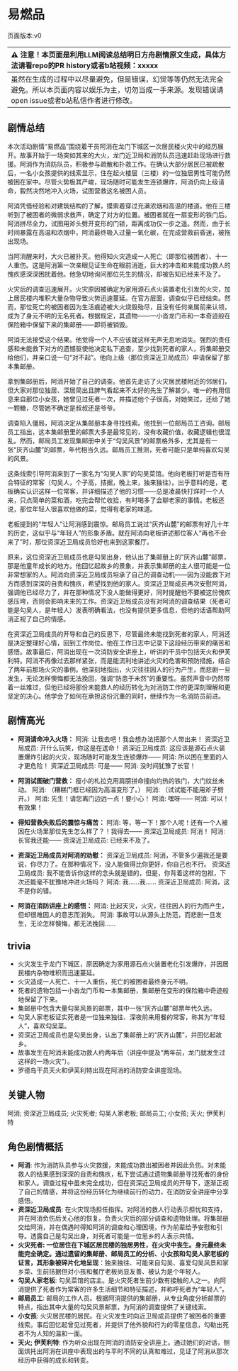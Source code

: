 # 易燃品
页面版本:v0
 

| :warning: 注意！本页面是利用LLM阅读总结明日方舟剧情原文生成，具体方法请看repo的PR history或者b站视频：xxxxx           |
|:----------------------------|
| 虽然在生成的过程中以尽量避免，但是错误，幻觉等等仍然无法完全避免。所以本页面内容以娱乐为主，切勿当成一手来源。发现错误请open issue或者b站私信作者进行修改。|



## 剧情总结
本次活动剧情“易燃品”围绕着干员阿消在龙门下城区一次居民楼火灾中的经历展开。故事开始于一场突如其来的大火，龙门近卫局和消防队员迅速赶赴现场进行救援。阿消作为消防队员，积极参与疏散和扑救工作。在确认大部分居民已被疏散后，一名小女孩提供的线索显示，住在起火楼层（三楼）的一位独居男性可能仍然被困在家中。尽管火势极其严峻，现场随时可能发生连锁爆炸，阿消仍向上级请命，毅然决然地冲入火场，试图营救这名被困人员。

阿消凭借经验和对建筑结构的了解，摸索着穿过充满浓烟和高温的楼道。他在三楼听到了被困者的微弱求救声，确定了对方的位置。被困者就在一扇变形的铁门后。阿消拼尽全力，试图用斧头劈开变形的门锁，距离成功仅一步之遥。然而，由于长时间暴露在高温和浓烟中，阿消最终吸入过量一氧化碳，在完成营救前昏迷，被拖出现场。

当阿消醒来时，大火已被扑灭。他得知火灾造成一人死亡（即那位被困者）、十一人重伤。这是阿消第一次亲眼见证生命在眼前消逝，巨大的冲击和未能成功救人的愧疚感深深困扰着他。他急切地询问那位先生的情况，却被告知已经来不及了。

火灾后的调查迅速展开。火灾原因被确定为家用源石点火装置老化引发的火灾，加上居民楼内堆积大量杂物导致火势迅速蔓延。在官方层面，调查似乎已经结束。然而，那位死亡的被困者因为生活痕迹被大火烧毁殆尽，且没有任何亲属前来认领，成为了身元不明的无名死者。根据规定，其遗物——一小沓龙门币和一本奇迹般在保险箱中保留下来的集邮册——即将被销毁。

阿消无法接受这个结果。他觉得一个人不应该就这样无声无息地消失。强烈的责任感和未能救下对方的遗憾驱使他决定私下追查，至少找到死者的家人，将集邮册交给他们，并亲口说一句“对不起”。他向上级（那位资深近卫局成员）申请保留了那本集邮册。

拿到集邮册后，阿消开始了自己的调查。他首先走访了火灾居民楼附近的邻居们，但大家对那位独居、深居简出且脾气看起来不太好的先生了解甚少。唯一的有用信息来自那位小女孩，她曾见过死者一次，并描述他个子很高，对她笑过，还给了她一颗糖，尽管她不确定是叔叔还是爷爷。

调查陷入僵局，阿消决定从集邮册本身寻找线索。他找到一位邮局员工咨询。邮局员工指出，这本集邮册里的邮票大多是最常见的，没有收藏价值，收藏逻辑也很混乱。然而，邮局员工发现集邮册中关于“勾吴风景”的邮票格外多，尤其是有一张“灰齐山麓”的邮票，年代相当久远。邮局员工推测，死者可能只是单纯喜欢勾吴的风景。

这条线索引导阿消来到了一家名为“勾吴人家”的勾吴菜馆。他向老板打听是否有符合特征的常客（勾吴人，个子高，拮据，晚上来，独来独往）。出乎意料的是，老板确实认识这样一位常客，并详细描述了他的习惯——总是凌晨快打烊时一个人来，只点简单的菜和酒，吃完会帮忙收拾，有时喝多了会聊老家的事情。老板还说，那位年轻人很喜欢他做的菜，觉得有老家的味道。

老板提到的“年轻人”让阿消感到震惊。邮局员工说过“灰齐山麓”的邮票有好几十年的历史，这似乎与“年轻人”的形象矛盾。就在阿消向老板讲述那位客人“再也不会来了”时，那位资深近卫局成员恰好也来到这家餐厅。

原来，这位资深近卫局成员也是勾吴出身，他认出了集邮册上的“灰齐山麓”邮票，那是他童年成长的地方。他回忆起故乡的景象，并表示集邮册的主人很可能是一位非常想家的人。阿消向资深近卫局成员坦承了自己的调查动机——因为没能救下对方而感到深深的自责和愧疚，希望找到他的家人。资深近卫局成员再次安慰阿消，强调他已经尽力了，并在那种情况下没人能做得更好，同时提醒他不要被这份愧疚感压垮，否则会影响未来的工作。资深近卫局成员没有对阿消的调查结果（死者可能是勾吴人，是年轻人）发表明确看法，也没有提供更多信息，但他的话语帮助阿消正视了自己的情感。

在资深近卫局成员的开导和自己的反思下，尽管最终未能找到死者的家人，阿消还是决定整理好心情，回到工作岗位。他在工作日志中记录下这段经历带来的痛苦和感悟。故事最后，阿消出现在一次消防安全讲座上，听讲的干员中包括天火和伊芙利特。阿消不再像过去那样紧张，而是能流利地讲述火灾的危害和预防措施，结合了两年前那场火灾的事例。他深刻地指出，火灾往往因人的行为产生，而悲剧一旦发生，无论怎样懊悔都无法挽回，强调“防患于未然”的重要性。虽然声音中仍然带着一丝难过，但他已经将那份未能救人的经历转化为对消防工作的更深刻理解和更坚定的决心。他学会了如何在承担这份沉重的同时，继续作为一名消防员前进。
## 剧情高光
*   **阿消请命冲入火场：**
    阿消: 让我去吧！我会想办法把那个人带出来！
    资深近卫局成员: 开什么玩笑，你这是在送命！
    资深近卫局成员: 这应该是源石点火装置爆炸引起的火灾，现场随时可能发生连锁爆炸——
    阿消: 所以困在里面的人才更危险！
    资深近卫局成员: 可是——
    阿消: 没时间犹豫了长官！

*   **阿消试图破门营救：**
    瘦小的札拉克用肩膀拼命撞向灼热的铁门，大门纹丝未动。
    阿消: （糟糕门框已经因为高温变形了。）
    阿消: （试试能不能用斧子劈开。）
    阿消: 先生！请您离门边远一点！要小心！
    阿消: 嘿呀——
    阿消: 可以！有效果！

*   **得知营救失败后的震惊与痛苦：**
    阿消: 等，等一下！那个人呢！还有一个人被困在火场里那位先生怎么样了？！我得去——
    资深近卫局成员: 阿消！
    阿消: 长官我还能——
    资深近卫局成员: 已经来不及了。

*   **资深近卫局成员对阿消的劝慰：**
    资深近卫局成员: 阿消，不管多少遍我还是要说，你尽力了。在那种情况下，没人能做得比你更好，你自己也不行。
    资深近卫局成员: 我不能告诉你这样的念头就是错的，但是，你背着这样的包袱，下次还能毫不犹豫地冲进火场吗？
    阿消: 我......我......
    资深近卫局成员: 阿消，这不是你的错。

*   **阿消在消防讲座上的感悟：**
    阿消: 比起天灾，火灾，往往因人的行为而产生，但却很难因人的意志而消失。
    阿消: 事故可以从源头上防范，而悲剧一旦发生，无论怎样懊悔，都无法挽回......
## trivia
*   火灾发生于龙门下城区，原因确定为家用源石点火装置老化引发爆炸，并因居民楼内杂物堆积而迅速蔓延。
*   火灾造成一人死亡、十一人重伤，死亡的被困者最终身元不明。
*   死者的遗物包括一小沓龙门币和一本集邮册，集邮册在变形的保险箱中奇迹般地保留了下来。
*   集邮册中包含大量勾吴风景的邮票，其中一张“灰齐山麓”邮票年代久远。
*   勾吴人家老板证实死者是一位独来独往、深夜前来用餐的常客，称其为“年轻人”，喜欢勾吴菜。
*   资深近卫局成员也是勾吴出身，认出了集邮册上的“灰齐山麓”，并回忆起故乡。
*   故事发生在阿消未能成功救人约两年后（讲座中提及“两年前，龙门就发生过这样的一场火灾”）。
*   罗德岛干员天火和伊芙利特出现在阿消的消防安全讲座现场。
## 关键人物
阿消; 资深近卫局成员; 火灾死者; 勾吴人家老板; 邮局员工; 小女孩; 天火; 伊芙利特
## 角色剧情概括
-   **阿消**: 作为消防队员参与火灾救援，未能成功救出被困者并因此负伤。对未能救人的结果感到深深的自责和愧疚，私下尝试通过遗物集邮册寻找死者的身份和家人。调查过程中虽未完全成功，但在资深近卫局成员的开导下，逐渐正视了自己的情感，并将这份经历转化为继续前行的动力，在消防安全讲座中分享感悟。
-   **资深近卫局成员**: 在火灾现场担任指挥。对阿消的救人行动表示担忧和支持，并在阿消负伤后关心他的恢复。负责火灾后的部分调查和遗物处理。将集邮册交给阿消，并在偶遇时得知阿消的调查和心理困境，作为前辈给予安慰和引导。透露自己是勾吴出身，对死者可能是一位思乡的人表示共情。
-   **火灾死者: 一位居住在下城区居民楼的独居男性，在火灾中丧生。身元最终未能完全确定。通过遗留的集邮册、邮局员工的分析、小女孩和勾吴人家老板的证言，其形象被碎片化地呈现**：独来独往、可能来自勾吴、喜爱勾吴风景和家乡菜、生前拮据但对小孩和餐厅老板尚显友善、被认为是个年轻人。
-   **勾吴人家老板**: 勾吴菜馆的店主。是火灾死者生前少数有接触的人之一。向阿消提供了死者作为常客的许多生活细节和特征描述，并称呼死者为“年轻人”。
-   **邮局员工**: 邮局的工作人员。根据阿消提供的集邮册，从专业角度分析邮票的特点，指出其中大量的勾吴风景邮票，为阿消的调查提供了关键线索。
-   **小女孩**: 火灾居民楼的居民。在火灾发生时向近卫局成员提供了被困者的重要线索。事后回忆起曾见过死者，并提供了他外貌和行为的零星信息，勾勒出死者不为人知的温和一面。
-   **天火; 伊芙利特**: 作为听众出现在阿消的消防安全讲座上。通过她们的对话，侧面烘托出阿消在讲座中表现出的与平时不同的认真和难过，见证了阿消从那次经历中获得的成长和转变。